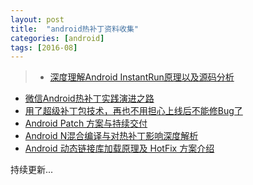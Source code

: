 ```yaml
---
layout: post
title:  "android热补丁资料收集"
categories: [android]
tags: [2016-08]
---
```



> * [深度理解Android InstantRun原理以及源码分析](http://www.jianshu.com/p/780eb85260b3 ) 
* [微信Android热补丁实践演进之路](https://mp.weixin.qq.com/s?__biz=MzAwNDY1ODY2OQ==&mid=2649286306&idx=1&sn=d6b2865e033a99de60b2d4314c6e0a25&scene=1&srcid=0625QGFplBndFr5f3MneRIpA&key=77421cf58af4a65324ccfdc704d8fa1d985e4e9cfcc5ca0c1cbfbfc7be5705f94386b33d6a533ed066c3aa71eba6c855&ascene=0&uin=MTYzMjY2MTE1&devicetype=iMac+MacBookPro10%2C1+OSX+OSX+10.11.5+build(15F34)&version=11020201&pass_ticket=vh7H%2F3EOxt2VLmWqgSEFNktKeiFTpQnAhRHLfSLi5nI%3D)
* [用了超级补丁包技术，再也不用担心上线后不能修Bug了](https://mp.weixin.qq.com/s?__biz=MzIwMjE5MDU4OA==&mid=2653119781&idx=1&sn=2fe46374d154a316e470dbdc861c7e38&scene=1&srcid=0728oRrrfiXe7hDUiwSHzFpQ&key=8dcebf9e179c9f3a6935d516159b8dfa878a62ee176e65cb84cbcee03a6b5b6e18d263437eb4d7ea8d36b98b0ccf7141&ascene=0&uin=MTYzMjY2MTE1&devicetype=iMac+MacBookPro10%2C1+OSX+OSX+10.11.6+build(15G31)&version=11020201&pass_ticket=V8QaEJ%2BmvU8bCCIOxfM%2F0xMiG4Kpfz5HF%2BfSb%2FYk0MY%3D)
* [Android Patch 方案与持续交付](https://mp.weixin.qq.com/s?__biz=MzA3NTYzODYzMg==&mid=2653577579&idx=1&sn=a9396f8e429ee999cd5ee69dbdcc65f5&scene=0&key=8dcebf9e179c9f3a3bb58ba58daf8e39683db307572e642d58ef14ac6aca4f2e42314049788ec2ebfbdcde44fb8db372&ascene=0&uin=MTYzMjY2MTE1&devicetype=iMac+MacBookPro10%2C1+OSX+OSX+10.11.6+build(15G31)&version=11020201&pass_ticket=giEJ196N1YvRMNjLzwbCzpR0FyhYLLqYxyCvk%2BTqV6Y%3D)
* [Android N混合编译与对热补丁影响深度解析](https://github.com/WeMobileDev/article/blob/master/Android_N%E6%B7%B7%E5%90%88%E7%BC%96%E8%AF%91%E4%B8%8E%E5%AF%B9%E7%83%AD%E8%A1%A5%E4%B8%81%E5%BD%B1%E5%93%8D%E8%A7%A3%E6%9E%90.md) 
* [Android 动态链接库加载原理及 HotFix 方案介绍](http://mp.weixin.qq.com/s?__biz=MzA3NTYzODYzMg==&mid=2653577702&idx=1&sn=1288c77cd8fc2db68dc92cf18d675ace&scene=1&srcid=0825D3pQZ7u2vcBQ6KnfwzbC#rd)


持续更新...
